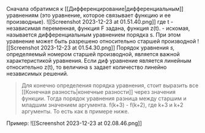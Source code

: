 Сначала обратимся к [[Дифференцирование|дифференциальным]] уравнениям (это уравнение, которое связывает функцию и ее производные). 
![[Screenshot 2023-12-23 at 01.51.40.png]]
где t - независимая переменная, функция F задана, функция z(t). - искомая, называется дифференциальным уравнением порядка s.
При этом уравнение может быть разрешено относительно старшей производной
![[Screenshot 2023-12-23 at 01.54.30.png]]
Порядок уравнения _s,_ определяемый номером старшей производной, является важной характеристикой уравнения. Если диф уравнение является линейным относительно z(t), то величина s задает количество линейно независимых решений. 

> Для конечно определения порядка уравнения, стоит выразить все [[Конечная разность|конечные разности]] через значения функции. Тогда порядок уравнения разница между старшим и младшим значением аргумента. f(k+3) - f(k+2), где k+3 и k+2 аргументы. То есть как в примере ниже. 

Пример:
![[Screenshot 2023-12-23 at 02.08.46.png]]
